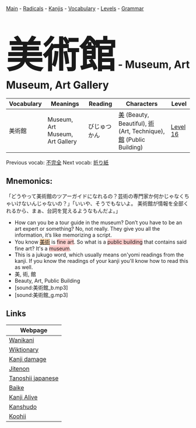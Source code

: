 <style> bigfont {font-size: 100px}</style>
[Main](../README.md) -
[Radicals](../radicals.md) -
[Kanjis](../kanjis.md) -
[Vocabulary](../vocabulary.md) -
[Levels](../levels.md) -
[Grammar](../grammar.md)
# <bigfont> 美術館</bigfont> - Museum, Art Museum, Art Gallery 

| Vocabulary | Meanings | Reading | Characters | Level |
| --- | --- | --- | --- | --- |
| 美術館 | Museum, Art Museum, Art Gallery | びじゅつかん |  [美](../kanjis/美.md) (Beauty, Beautiful), [術](../kanjis/術.md) (Art, Technique), [館](../kanjis/館.md) (Public Building) | [Level 16](../levels/wk_level16.md) |

Previous vocab: [不完全](不完全.md) Next vocab: [折り紙](折り紙.md) 

## Mnemonics:
「どうやって美術館のツアーガイドになれるの？芸術の専門家か何かじゃなくちゃいけないんじゃないの？」「いいや、そうでもないよ。 美術館が情報を全部くれるから、まぁ、台詞を覚えるようなもんだよ。」
* How can you be a tour guide in the museum? Don’t you have to be an art expert or something? No, not really. They give you all the information, it’s like memorizing a script.
* You know <span style="background-color:#fed8b1"> [美術](https://jisho.org/search/美術)</span> is <span style="background-color:#ffcccb"> fine art</span>. So what is a <span style="background-color:#ffcccb"> public building</span> that contains said fine art? It's a <span style="background-color:#ffcccb"> museum</span>.
* This is a jukugo word, which usually means on'yomi readings from the kanji. If you know the readings of your kanji you'll know how to read this as well.
* 美, 術, 館
* Beauty, Art, Public Building
* [sound:美術館_b.mp3]
* [sound:美術館_g.mp3]


## Links 

| Webpage |
| --- |
| [Wanikani          ](https://www.wanikani.com/kanji/美術館) |
| [Wiktionary        ](https://en.wiktionary.org/wiki/美術館) |
| [Kanji damage      ](http://www.kanjidamage.com/kanji/search?utf8=✓&q=美術館) |
| [Jitenon           ](https://jitenon.com/kanji/美術館) |
| [Tanoshii japanese ](https://www.tanoshiijapanese.com/dictionary/kanji.cfm?k=美術館) |
| [Baike             ](https://baike.baidu.com/item/美術館) |
| [Kanji Alive       ](https://app.kanjialive.com/美術館) |
| [Kanshudo          ](https://www.kanshudo.com/searchmn?q=美術館) |
| [Koohii            ](https://kanji.koohii.com/study/kanji/美術館) |
